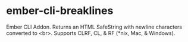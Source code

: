 # ember-cli-breaklines
Ember CLI Addon. Returns an HTML SafeString with newline characters converted to &lt;br>. Supports CLRF, CL, &amp; RF (*nix, Mac, &amp; Windows).
